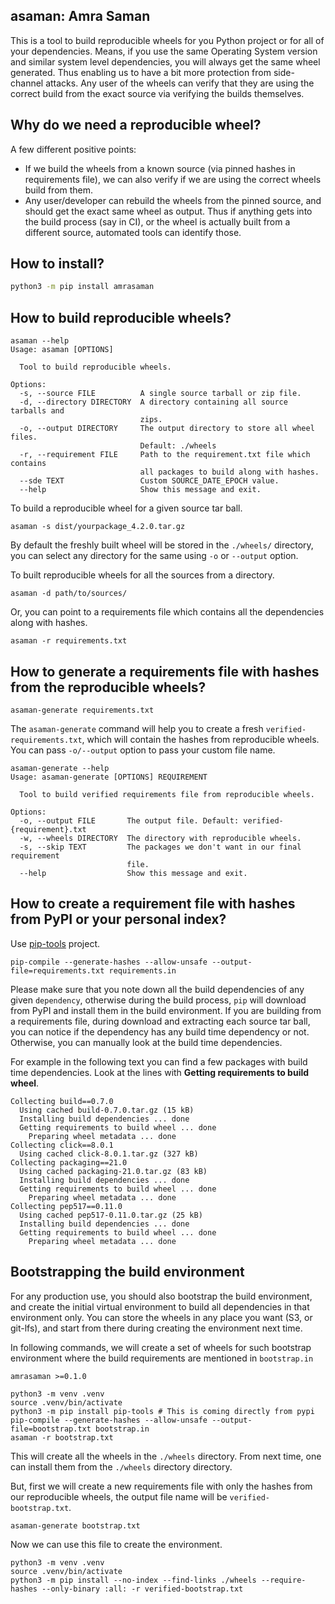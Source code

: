## asaman: Amra Saman

This is a tool to build reproducible wheels for you Python project or for all of your dependencies. Means, if you use the same Operating System version and similar system level dependencies, you will always get the same wheel generated. Thus enabling us to have a bit more protection from side-channel attacks. Any user of the wheels can verify that they are using the correct build from the exact source via verifying the builds themselves.

## Why do we need a reproducible wheel?

A few different positive points:

- If we build the wheels from a known source (via pinned hashes in requirements file), we can also verify if we are using the correct wheels build from them.
- Any user/developer can rebuild the wheels from the pinned source, and should get the exact same wheel as output. Thus if anything gets into the build process (say in CI), or the wheel is actually built from a different source, automated tools can identify those.


## How to install?

```bash
python3 -m pip install amrasaman
```

## How to build reproducible wheels?

```
asaman --help
Usage: asaman [OPTIONS]

  Tool to build reproducible wheels.

Options:
  -s, --source FILE          A single source tarball or zip file.
  -d, --directory DIRECTORY  A directory containing all source tarballs and
                             zips.
  -o, --output DIRECTORY     The output directory to store all wheel files.
                             Default: ./wheels
  -r, --requirement FILE     Path to the requirement.txt file which contains
                             all packages to build along with hashes.
  --sde TEXT                 Custom SOURCE_DATE_EPOCH value.
  --help                     Show this message and exit.
```

To build a reproducible wheel for a given source tar ball.

```
asaman -s dist/yourpackage_4.2.0.tar.gz
```

By default the freshly built wheel will be stored in the `./wheels/` directory, you can select any directory for the same using `-o` or `--output` option.

To built reproducible wheels for all the sources from a directory.


```
asaman -d path/to/sources/
```

Or, you can point to a requirements file which contains all the dependencies along with hashes.

```
asaman -r requirements.txt
```


## How to generate a requirements file with hashes from the reproducible wheels?

```
asaman-generate requirements.txt
```

The `asaman-generate` command will help you to create a fresh `verified-requirements.txt`, which
will contain the hashes from reproducible wheels. You can pass `-o/--output` option to pass your
custom file name.

```
asaman-generate --help
Usage: asaman-generate [OPTIONS] REQUIREMENT

  Tool to build verified requirements file from reproducible wheels.

Options:
  -o, --output FILE       The output file. Default: verified-{requirement}.txt
  -w, --wheels DIRECTORY  The directory with reproducible wheels.
  -s, --skip TEXT         The packages we don't want in our final requirement
                          file.
  --help                  Show this message and exit.
```

## How to create a requirement file with hashes from PyPI or your personal index?

Use [pip-tools](https://github.com/jazzband/pip-tools/) project.

```
pip-compile --generate-hashes --allow-unsafe --output-file=requirements.txt requirements.in
```

Please make sure that you note down all the build dependencies  of any given `dependency`, otherwise during the build process, `pip` will download from PyPI and install them in the build environment. If you are building from a requirements file, during download and extracting each source tar ball, you can notice if the dependency has any build time dependency or not. Otherwise, you can manually look at the build time dependencies. 

For example in the following text you can find a few packages with build time dependencies.
Look at the lines with **Getting requirements to build wheel**.

```
Collecting build==0.7.0
  Using cached build-0.7.0.tar.gz (15 kB)
  Installing build dependencies ... done
  Getting requirements to build wheel ... done
    Preparing wheel metadata ... done
Collecting click==8.0.1
  Using cached click-8.0.1.tar.gz (327 kB)
Collecting packaging==21.0
  Using cached packaging-21.0.tar.gz (83 kB)
  Installing build dependencies ... done
  Getting requirements to build wheel ... done
    Preparing wheel metadata ... done
Collecting pep517==0.11.0
  Using cached pep517-0.11.0.tar.gz (25 kB)
  Installing build dependencies ... done
  Getting requirements to build wheel ... done
    Preparing wheel metadata ... done
```


## Bootstrapping the build environment

For any production use, you should also bootstrap the build environment, and create the initial virtual environment to build all dependencies in that environment only. You can store the wheels in any place you want (S3, or git-lfs), and start from there during creating the environment next time.

In following commands, we will create a set of wheels for such bootstrap environment where the build requirements are mentioned in `bootstrap.in` 

```
amrasaman >=0.1.0
```

```
python3 -m venv .venv
source .venv/bin/activate
python3 -m pip install pip-tools # This is coming directly from pypi
pip-compile --generate-hashes --allow-unsafe --output-file=bootstrap.txt bootstrap.in
asaman -r bootstrap.txt
```

This will create all the wheels in the `./wheels` directory.
From next time, one can install them from the `./wheels` directory directory.

But, first we will create a new requirements file with only the hashes from our reproducible wheels, the output file name will be `verified-bootstrap.txt`.

```
asaman-generate bootstrap.txt
```

Now we can use this file to create the environment.

```
python3 -m venv .venv
source .venv/bin/activate
python3 -m pip install --no-index --find-links ./wheels --require-hashes --only-binary :all: -r verified-bootstrap.txt 
```






